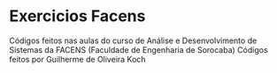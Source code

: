 # Exercicios Facens
Códigos feitos nas aulas do curso de Análise e Desenvolvimento de Sistemas da FACENS (Faculdade de Engenharia de Sorocaba)
Códigos feitos por Guilherme de Oliveira Koch
